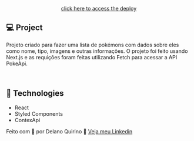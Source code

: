<p align="center">
  <a href="[https://poke-list-dequi.vercel.app/](https://sistem-login.vercel.app/)">
    click here to access the deploy
  </a>
</p>

## 💻 Project

Projeto criado para fazer uma lista de pokémons com dados sobre eles como nome, tipo, imagens e outras informações. O projeto foi feito usando Next.js e as requições foram feitas utilizando Fetch para acessar a API PokeApi.

<br>

## 🧪 Technologies

- React
- Styled Components
- ContexApi

Feito com 💜 por Delano Quirino 👋 [Veja meu Linkedin](https://www.linkedin.com/in/delanoquirino/)
